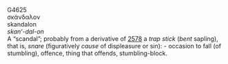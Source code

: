 <body>
  <p>G4625<br>  σκάνδαλον  <br> skandalon  <br><i>skan‘-dal-on </i><br>A “scandal”; probably from a derivative of <a href="g2578.htm">2578</a>  a <i>trap</i> <i>stick</i> (<i>bent</i> sapling), that is, <i>snare</i> (figuratively <i>cause</i> of displeasure or sin): - occasion to fall (of stumbling), offence, thing that offends, stumbling-block.<br></p>
 </body>